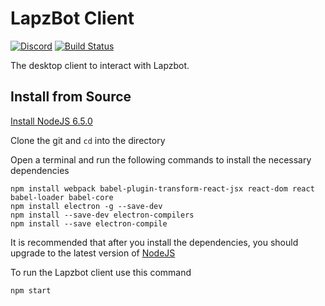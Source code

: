 # LapzBot Client
[![Discord](https://discordapp.com/api/guilds/240347469999767552/widget.png)](https://discord.gg/gYRJ4T4)
[![Build Status](https://travis-ci.org/TheLazyHatGuy/LapzClient.svg?branch=dev)](https://travis-ci.org/TheLazyHatGuy/LapzClient)

The desktop client to interact with Lapzbot.

## Install from Source
[Install NodeJS 6.5.0](https://nodejs.org/download/release/v6.5.0/)

Clone the git and `cd` into the directory

Open a terminal and run the following commands to install the necessary dependencies
```
npm install webpack babel-plugin-transform-react-jsx react-dom react babel-loader babel-core
npm install electron -g --save-dev
npm install --save-dev electron-compilers
npm install --save electron-compile
```
It is recommended that after you install the dependencies, you should upgrade to the latest version of [NodeJS](https://nodejs.org)

To run the Lapzbot client use this command
```
npm start
```
